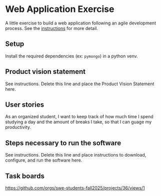# Web Application Exercise

A little exercise to build a web application following an agile development process. See the [instructions](instructions.md) for more detail.

## Setup

Install the required dependencies (ex: `pymongo`) in a python venv.

## Product vision statement

See instructions. Delete this line and place the Product Vision Statement here.

## User stories

As an organized student, I want to keep track of how much time I spend studying a day and the amount of breaks I take, so that I can guage my productivity.

## Steps necessary to run the software

See instructions. Delete this line and place instructions to download, configure, and run the software here.

## Task boards

https://github.com/orgs/swe-students-fall2025/projects/36/views/1
